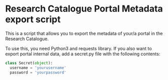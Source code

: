 # Research Catalogue Portal Metadata export script

This is a script that allows you to export the metadata of your/a portal in the Research Catalogue.

To use this, you need Python3 and requests library.
If you also want to export portal internal data, add a secret.py file with the following contents:

```python
class Secret(object):
  username = 'yourusername'
  password = 'yourpassword'
```



